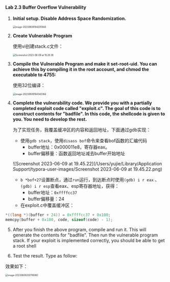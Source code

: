 #### **Lab 2.3** Buffer Overflow Vulnerability

1. **Initial setup. Disable Address Space Randomization.**

   <img src="/Users/yujie/Library/Application Support/typora-user-images/image-20230609194205944.png" alt="image-20230609194205944" style="zoom:50%;" />

2. **Create Vulnerable Program**

   使用vi创建stack.c文件：

   <img src="/Users/yujie/Library/Application Support/typora-user-images/Screenshot 2023-06-09 at 16.26.38.png" alt="Screenshot 2023-06-09 at 16.26.38" style="zoom: 50%;" />

3. **Compile the Vulnerable Program and make it set-root-uid. You can achieve this by compiling it in the root account, and chmod the executable to 4755:**

   使用32位编译：

   <img src="/Users/yujie/Library/Application Support/typora-user-images/image-20230609194340364.png" alt="image-20230609194340364" style="zoom:50%;" />

4. **Complete the vulnerability code. We provide you with a partially completed exploit code called "exploit.c". The goal of this code is to construct contents for "badfile". In this code, the shellcode is given to you. You need to develop the rest.**

   为了实现任务，我覆盖缓冲区的内容和返回地址，下面通过gdb实现：

   - 使用`gdb stack`，使用`disass bof`命令来查看bof函数的汇编代码
     - buffer地址：0x000011e8，寄存器eax。
     - buffer偏移量：函数返回地址减去buffer开始地址

   ![Screenshot 2023-06-09 at 19.45.22](/Users/yujie/Library/Application Support/typora-user-images/Screenshot 2023-06-09 at 19.45.22.png)

   - `b *bof+27`设置断点，通过`run`运行，到达断点时使用`(gdb) i r eax` 、`(gdb) i r esp`查看eax、esp寄存器地址，获得：
     - buffer地址：`0xffffcc37`
     - buffer偏移量：24
   - 在exploit.c中覆盖缓冲区：

```c
*((long *)(buffer + 24)) = 0xffffcc37 + 0x100;
memcpy(buffer + 0x100, code, sizeof(code) - 1);   
```

5. After you finish the above program, compile and run it. This will generate the contents for "badfile". Then run the vulnerable program stack. If your exploit is implemented correctly, you should be able to get a root shell

6. Test the result. Type as follow:

效果如下：

<img src="/Users/yujie/Library/Application Support/typora-user-images/image-20230609200116060.png" alt="image-20230609200116060" style="zoom:50%;" />